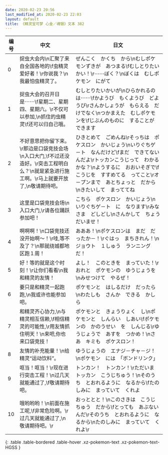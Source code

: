 ```yaml
---
date: 2020-02-23 20:56
last_modified_at: 2020-02-23 22:03
layout: default
title: 《精灵宝可梦 心金／魂银》文本 382
---
```

| 编号 | 中文 | 日文 |
| ---- | ---- | ---- |
| 0 | 捉虫大会内\n汇聚了来自全国各地的\f虫精灵爱好者！\r你说我？\n我最怕虫精灵了。 | ぜんこく　かくち　から\nむしポケモンずきが　あつまる\fむしとりたいかい！\r⋯⋯ぼく？\nぼくは　むしポケモン　にがて |
| 1 | 捉虫大会的召开日是⋯⋯\f星期二、星期四、星期六。\r不仅可以参加,\n抓住的虫精灵\f还可以归自己哦。 | むしとりたいかいが\nひらかれるのは⋯⋯\fかようび　もくようび　どようび\rさんかしょうが　もらえる　だけでなく\nつかまえた　むしポケモンを\fじぶんのものに　することが　できます |
| 2 | 不好意思把你留下来。\r那边是口袋竞技会场\n入口大门,\f不过还没造好。\r突击工程明白么？\n就是紧急进行施工啊。\r马上就要开放了,\n敬请期待吧。 | ひきとめて　ごめんね\rそっちは　ポケスロン　かいじょう\nいりぐちゲ－ト　なんだけど\fまだ　できてないんだよ\rトッカンこうじって　わかるかな？\nようするに　おおいそぎで\fこうじを　すすめてる　ってこと\rオ－プンまで　あとちょっと　だから\nきたいして　まっててね |
| 3 | 这里是口袋竞技会场\n入口大门,\r请各位踊跃参加吧！ | こちら　ポケスロン　かいじょう\nいりぐちゲ－ト　に　なります\rみなさま　どしどし\nさんかして　ちょうだいませ！ |
| 4 | 啊啊啊！\n口袋竞技还没开始啊～！\r哇,等不及了？\n那就绕城都地区跑１周！ | あああ！\nポケスロンは　まだ　だったか－！\rぐはっ　まちきれん！\nジョウト　１しゅう　ランニングだ！ |
| 5 | 好！等的就是这个时刻！\r让你们看看\n我和精灵的友情！ | よし！　このときを　まっていた！\rおれと　ポケモンの　ゆうじょうを\nみせつけて　やるぜ！ |
| 6 | 要只是和精灵一起跑跑,\n我或许也能参加吧。 | ポケモンと　はしるだけ　だったら\nわたしも　さんか　できる　かしら |
| 7 | 和精灵齐心协力,\n与精灵相互信赖,\f相信精灵的可能性,\r用友情抓住明天！\n来吧,你也来口袋竞技！ | ポケモンと　きょうりょく　し\nポケモンと　しんらい　しあい\fポケモンの　かのうせい　を　しんじる\rゆうじょうで　あすを　つかめ！\nさあ　キミも　ポケスロン！ |
| 8 | 友情的补充能量！\n给精灵“运动饮料”。 | ゆうじょうの　エナジ－チャ－ジ！\nポケモン　には　「ボンドリンク」 |
| 9 | 哐当！哐当！\r现在进行突击工程！\n过几天就能通过了,\f敬请期待吧。 | トンカン！　トンカン！\rただいま　トッカン　こうじちゅう！\nそのうち　とおれるように　なるから\fたのしみに　まっていて　くれよ |
| 10 | 哦哟哟哟！\n前面在施工呢,\f非常危险啊。\r过几天就能通过了,\n敬请期待吧。\r | おっととと！\nこのさきは　こうじちゅう　だから\fとっても　あぶないんだ\rそのうち　とおれるように　なるから\nたのしみに　まっていて　くれよ\r |
{: .table .table-bordered .table-hover .xz-pokemon-text .xz-pokemon-text-HGSS }